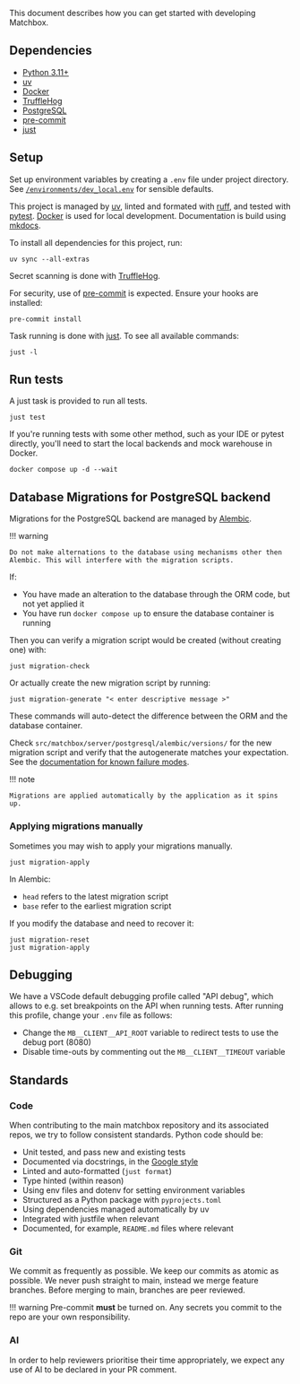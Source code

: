 This document describes how you can get started with developing Matchbox.

## Dependencies

* [Python 3.11+](https://www.python.org)
* [uv](https://docs.astral.sh/uv/)
* [Docker](https://www.docker.com)
* [TruffleHog](https://github.com/trufflesecurity/trufflehog)
* [PostgreSQL](https://www.postgresql.org)
* [pre-commit](https://pre-commit.com)
* [just](https://just.systems/man/en/)

## Setup

Set up environment variables by creating a `.env` file under project directory. See [`/environments/dev_local.env`](https://github.com/uktrade/matchbox/blob/main/environments/dev_local.env) for sensible defaults.

This project is managed by [uv](https://docs.astral.sh/uv/), linted and formated with [ruff](https://docs.astral.sh/ruff/), and tested with [pytest](https://docs.pytest.org/en/stable/). [Docker](https://www.docker.com) is used for local development. Documentation is build using [mkdocs](https://www.mkdocs.org).

To install all dependencies for this project, run:

```shell
uv sync --all-extras
```

Secret scanning is done with [TruffleHog](https://github.com/trufflesecurity/trufflehog).

For security, use of [pre-commit](https://pre-commit.com) is expected. Ensure your hooks are installed:

```shell
pre-commit install
```

Task running is done with [just](https://just.systems/man/en/). To see all available commands:

```shell
just -l
```

## Run tests

A just task is provided to run all tests.

```shell
just test
```

If you're running tests with some other method, such as your IDE or pytest directly, you'll need to start the local backends and mock warehouse in Docker.

```shell
docker compose up -d --wait
```

## Database Migrations for PostgreSQL backend

Migrations for the PostgreSQL backend are managed by [Alembic](https://alembic.sqlalchemy.org/en/latest/).

!!! warning

    Do not make alternations to the database using mechanisms other then Alembic. This will interfere with the migration scripts.

If:

* You have made an alteration to the database through the ORM code, but not yet applied it
* You have run `docker compose up` to ensure the database container is running

Then you can verify a migration script would be created (without creating one) with:

```shell
just migration-check
```

Or actually create the new migration script by running:

```shell
just migration-generate "< enter descriptive message >"
```

These commands will auto-detect the difference between the ORM and the database container.

Check `src/matchbox/server/postgresql/alembic/versions/` for the new migration script and verify that the autogenerate matches your expectation. See the [documentation for known failure modes](https://alembic.sqlalchemy.org/en/latest/autogenerate.html#what-does-autogenerate-detect-and-what-does-it-not-detect). 

!!! note

    Migrations are applied automatically by the application as it spins up.


### Applying migrations manually

Sometimes you may wish to apply your migrations manually.

```shell
just migration-apply
```

In Alembic:

* `head` refers to the latest migration script
* `base` refer to the earliest migration script

If you modify the database and need to recover it:


```shell
just migration-reset
just migration-apply
```

## Debugging

We have a VSCode default debugging profile called "API debug", which allows to e.g. set breakpoints on the API when running tests. After running this profile, change your `.env` file  as follows:

- Change the `MB__CLIENT__API_ROOT` variable to redirect tests to use the debug port (8080)
- Disable time-outs by commenting out the `MB__CLIENT__TIMEOUT` variable

## Standards

### Code

When contributing to the main matchbox repository and its associated repos, we try to follow consistent standards. Python code should be:

* Unit tested, and pass new and existing tests
* Documented via docstrings, in the [Google style](https://sphinxcontrib-napoleon.readthedocs.io/en/latest/example_google.html)
* Linted and auto-formatted (`just format`)
* Type hinted (within reason)
* Using env files and dotenv for setting environment variables
* Structured as a Python package with `pyprojects.toml`
* Using dependencies managed automatically by uv
* Integrated with justfile when relevant
* Documented, for example, `README.md` files where relevant

### Git

We commit as frequently as possible. We keep our commits as atomic as possible. We never push straight to main, instead we merge feature branches. Before merging to main, branches are peer reviewed.

!!! warning
    Pre-commit **must** be turned on. Any secrets you commit to the repo are your own responsibility.

### AI

In order to help reviewers prioritise their time appropriately, we expect any use of AI to be declared in your PR comment.
